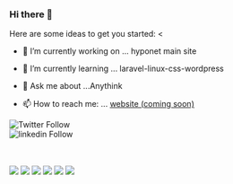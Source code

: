 ### Hi there 👋

Here are some ideas to get you started:
<
- 🔭 I’m currently working on ... hyponet main site
- 🌱 I’m currently learning ... laravel-linux-css-wordpress

- 💬 Ask me about ...Anythink
- 📫 How to reach me: ... [website (coming soon)](http://mehdi0121.ir)
<!--
- 😄 Pronouns: ...
- ⚡ Fun fact: ...
- 🤔 I’m looking for help with ...
- 👯 I’m looking to collaborate on ... laravel-wordpress-php

-->
![Twitter Follow](https://img.shields.io/twitter/follow/mehdiardeshir?style=social)<br>
![linkedin Follow](https://img.shields.io/badge/follow%20mehdiardeshir-with?style=social&logo=linkedin)
<br>
<br>
<br>

![](https://img.shields.io/badge/php-white?style=for-the-badge&logo=php&logoColor=blue)
![](https://img.shields.io/badge/larave-white?style=for-the-badge&logo=laravel)
![](https://img.shields.io/badge/wordpress-white?style=for-the-badge&logo=wordpress&logoColor=blue)
![](https://img.shields.io/badge/linux-white?style=for-the-badge&logo=linux&logoColor=yellow)
![](https://img.shields.io/badge/css-white?style=for-the-badge&logo=css3&logoColor=blue)
![](https://img.shields.io/badge/html5-white?style=for-the-badge&logo=html5&logoColor=red)


